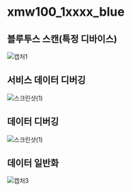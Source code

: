 # xmw100_1xxxx_blue

## 블루투스 스캔(특정 디바이스)

![캡처1](https://github.com/k2h2j3/XMW100_bluePlus/assets/74819625/937a323b-41ac-476a-80ec-993e034348a9)

## 서비스 데이터 디버깅

![스크린샷(1)](https://github.com/k2h2j3/XMW100_bluePlus/assets/74819625/64eff3c7-6c62-4779-a3b0-7a8c44174310)

## 데이터 디버깅
![스크린샷(1)](https://github.com/k2h2j3/XMW100_bluePlus/assets/74819625/06ad5c26-0c2e-4a1a-bb1d-b7593b09bf17)

## 데이터 일반화
![캡처3](https://github.com/k2h2j3/XMW100_bluePlus/assets/74819625/d4cf74a9-a122-40b2-aeca-b760ad7b8ab5)

